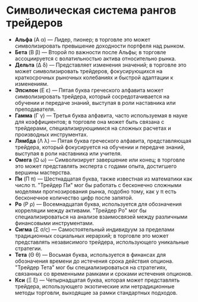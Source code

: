 # Символическая система рангов трейдеров  

- **Альфа** (Α α) — Лидер, пионер; в торговле это может символизировать превышение доходности портфеля над рынком.  
- **Бета** (Β β) — Второй по важности после Альфы; в торговле ассоциируется с волатильностью актива относительно рынка.  
- **Дельта** (Δ δ) — Представляет изменения значений; в торговле это может символизировать трейдеров, фокусирующихся на краткосрочных рыночных колебаниях и быстрой адаптации к изменениям.  
- **Эпсилон** (Ε ε) — Пятая буква греческого алфавита может символизировать трейдера, который сосредотачивается на обучении и передаче знаний, выступая в роли наставника или преподавателя.  
- **Гамма** (Γ γ) — Третья буква алфавита, часто используемая в науке для коэффициентов; в торговле она может быть связана с трейдерами, специализирующимися на сложных расчетах и производных инструментах.  
- **Лямбда** (Λ λ) — Пятая буква греческого алфавита, представляющая трейдера, который фокусируется на обучении и передаче знаний, выступая в роли наставника или учителя.  
- **Омега** (Ω ω) — Символизирует завершение или конец; в торговле это может представлять эксперта с годами опыта, достигшего вершины мастерства.  
- **Пи** (Π π) — Шестнадцатая буква, также известная из математики как число π. "Трейдер Пи" мог бы работать с бесконечно сложными моделями прогнозирования рынка, подобно тому, как у π есть бесконечное количество цифр после запятой.  
- **Ро** (Ρ ρ) — Восемнадцатая буква, используется для обозначения корреляции между активами. "Трейдер Ро" мог бы специализироваться на анализе взаимосвязей между различными финансовыми инструментами.  
- **Сигма** (Σ σ/ς) — Самостоятельный индивидуум за пределами традиционных социальных иерархий; в торговле это может представлять независимого трейдера, использующего уникальные стратегии.  
- **Тета** (Θ θ) — Восьмая буква, используется в финансах для обозначения времени до истечения срока действия опциона. "Трейдер Тета" мог бы специализироваться на стратегиях, связанных со временными рамками и сроками истечения опционов.  
- **Кси** (Ξ ξ) — Четырнадцатая буква, которая может представлять трейдера, использующего экзотические или нетрадиционные методы торговли, выходящие за рамки стандартных подходов.
